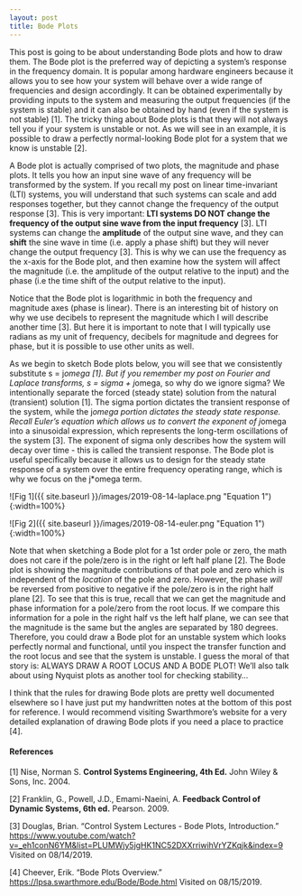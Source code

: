 ```yaml
---
layout: post
title: Bode Plots 
---
```


This post is going to be about understanding Bode plots and how to draw them. The Bode plot is the preferred way of depicting a system’s response in the frequency domain. It is popular among hardware engineers because it allows you to see how your system will behave over a wide range of frequencies and design accordingly. It can be obtained experimentally by providing inputs to the system and measuring the output frequencies (if the system is stable) and it can also be obtained by hand (even if the system is not stable) [1]. The tricky thing about Bode plots is that they will not always tell you if your system is unstable or not. As we will see in an example, it is possible to draw a perfectly normal-looking Bode plot for a system that we know is unstable [2]. 

A Bode plot is actually comprised of two plots, the magnitude and phase plots. It tells you how an input sine wave of any frequency will be transformed by the system. If you recall my post on linear time-invariant (LTI) systems, you will understand that such systems can scale and add responses together, but they cannot change the frequency of the output response [3]. This is very important: **LTI systems DO NOT change the frequency of the output sine wave from the input frequency** [3]. LTI systems can change the **amplitude** of the output sine wave, and they can **shift** the sine wave in time (i.e. apply a phase shift) but they will never change the output frequency [3]. This is why we can use the frequency as the x-axis for the Bode plot, and then examine how the system will affect the magnitude (i.e. the amplitude of the output relative to the input) and the phase (i.e the time shift of the output relative to the input). 

Notice that the Bode plot is logarithmic in both the frequency and magnitude axes (phase is linear). There is an interesting bit of history on why we use decibels to represent the magnitude which I will describe another time [3]. But here it is important to note that I will typically use radians as my unit of frequency, decibels for magnitude and degrees for phase, but it is possible to use other units as well. 

As we begin to sketch Bode plots below, you will see that we consistently substitute s = j*omega [1]. But if you remember my post on Fourier and Laplace transforms, s = sigma + j*omega, so why do we ignore sigma? We intentionally separate the forced (steady state) solution from the natural (transient) solution [1]. The sigma portion dictates the transient response of the system, while the j*omega portion dictates the steady state response. Recall Euler’s equation which allows us to convert the exponent of j*omega into a sinusoidal expression, which represents the long-term oscillations of the system [3]. The exponent of sigma only describes how the system will decay over time - this is called the transient response. The Bode plot is useful specifically because it allows us to design for the steady state response of a system over the entire frequency operating range, which is why we focus on the j*omega term. 

![Fig 1]({{ site.baseurl }}/images/2019-08-14-laplace.png "Equation 1"){:width=100%}  

![Fig 2]({{ site.baseurl }}/images/2019-08-14-euler.png "Equation 1"){:width=100%}  

Note that when sketching a Bode plot for a 1st order pole or zero, the math does not care if the pole/zero is in the right or left half plane [2]. The Bode plot is showing the magnitude contributions of that pole and zero which is independent of the *location* of the pole and zero. However, the phase *will* be reversed from positive to negative if the pole/zero is in the right half plane [2]. To see that this is true, recall that we can get the magnitude and phase information for a pole/zero from the root locus. If we compare this information for a pole in the right half vs the left half plane, we can see that the magnitude is the same but the angles are separated by 180 degrees. Therefore, you could draw a Bode plot for an unstable system which looks perfectly normal and functional, until you inspect the transfer function and the root locus and see that the system is unstable. I guess the moral of that story is: ALWAYS DRAW A ROOT LOCUS AND A BODE PLOT! We’ll also talk about using Nyquist plots as another tool for checking stability…

I think that the rules for drawing Bode plots are pretty well documented elsewhere so I have just put my handwritten notes at the bottom of this post for reference. I would recommend visiting Swarthmore’s website for a very detailed explanation of drawing Bode plots if you need a place to practice [4].

#### References
[1] Nise, Norman S. **Control Systems Engineering, 4th Ed.** John Wiley & Sons, Inc. 2004. 

[2] Franklin, G., Powell, J.D., Emami-Naeini, A. **Feedback Control of Dynamic Systems, 6th ed.** Pearson. 2009.

[3] Douglas, Brian. “Control System Lectures - Bode Plots, Introduction.” <https://www.youtube.com/watch?v=_eh1conN6YM&list=PLUMWjy5jgHK1NC52DXXrriwihVrYZKqjk&index=9> Visited on 08/14/2019. 

[4] Cheever, Erik. “Bode Plots Overview.” <https://lpsa.swarthmore.edu/Bode/Bode.html> Visited on 08/15/2019.
